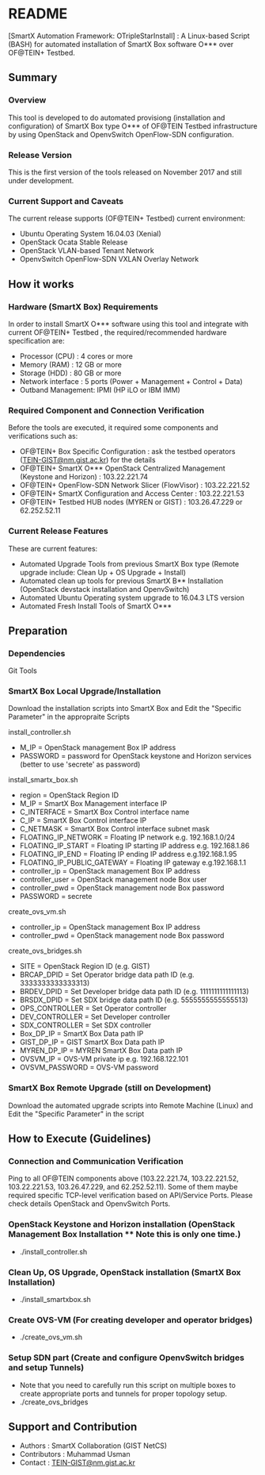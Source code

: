 # README #
[SmartX Automation Framework: OTripleStarInstall] : A Linux-based Script (BASH) for automated installation of SmartX Box software O*** over OF@TEIN+ Testbed.

## Summary ##
### Overview ###
This tool is developed to do automated provisiong (installation and configuration) of SmartX Box type O*** of OF@TEIN Testbed infrastructure by using OpenStack and OpenvSwitch OpenFlow-SDN configuration.

### Release Version ###
This is the first version of the tools released on November 2017 and still under development. 

### Current Support and Caveats ###

The current release supports (OF@TEIN+ Testbed) current environment:

* Ubuntu Operating System 16.04.03 (Xenial)
* OpenStack Ocata Stable Release
* OpenStack VLAN-based Tenant Network
* OpenvSwitch OpenFlow-SDN VXLAN Overlay Network

## How it works ##

### Hardware (SmartX Box) Requirements ###

In order to install SmartX O*** software using this tool and integrate with current OF@TEIN+ Testbed , the required/recommended hardware specification are:

* Processor (CPU) 	: 4 cores or more
* Memory (RAM)		: 12 GB or more
* Storage (HDD)		: 80 GB or more			
* Network interface : 5 ports (Power + Management + Control + Data)
* Outband Management: IPMI (HP iLO or IBM IMM)

### Required Component and Connection Verification ###

Before the tools are executed, it required some components and verifications such as:

* OF@TEIN+ Box Specific Configuration : ask the testbed operators (TEIN-GIST@nm.gist.ac.kr) for the details
* OF@TEIN+ SmartX O*** OpenStack Centralized Management (Keystone and Horizon) : 103.22.221.74
* OF@TEIN+ OpenFlow-SDN Network Slicer (FlowVisor) : 103.22.221.52
* OF@TEIN+ SmartX Configuration and Access Center : 103.22.221.53
* OF@TEIN+ Testbed HUB nodes (MYREN or GIST) : 103.26.47.229 or 62.252.52.11


### Current Release Features ###

These are current features:

* Automated Upgrade Tools from previous SmartX Box type (Remote upgrade include: Clean Up + OS Upgrade + Install)
* Automated clean up tools for previous SmartX B** Installation (OpenStack devstack installation and OpenvSwitch)
* Automated Ubuntu Operating system upgrade to 16.04.3 LTS version
* Automated Fresh Install Tools of SmartX O***


## Preparation ##

### Dependencies ###
Git Tools

### SmartX Box Local Upgrade/Installation ###
Download the installation scripts into SmartX Box and Edit the "Specific Parameter" in the appropraite Scripts

install_controller.sh
* M_IP     = OpenStack management Box IP address
* PASSWORD = password for OpenStack keystone and Horizon services (better to use 'secrete' as password)

install_smartx_box.sh
* region   			     	 = OpenStack Region ID
* M_IP                       = SmartX Box Management interface IP
* C_INTERFACE                = SmartX Box Control interface name
* C_IP                       = SmartX Box Control interface IP
* C_NETMASK                  = SmartX Box Control interface subnet mask
* FLOATING_IP_NETWORK        = Floating IP network e.g. 192.168.1.0/24
* FLOATING_IP_START          = Floating IP starting IP address e.g. 192.168.1.86
* FLOATING_IP_END            = Floating IP ending IP address e.g.192.168.1.95
* FLOATING_IP_PUBLIC_GATEWAY = Floating IP gateway e.g.192.168.1.1
* controller_ip              = OpenStack management Box IP address
* controller_user            = OpenStack management node Box user
* controller_pwd             = OpenStack management node Box password
* PASSWORD                   = secrete 

create_ovs_vm.sh
* controller_ip              = OpenStack management Box IP address
* controller_pwd             = OpenStack management node Box password

create_ovs_bridges.sh
* SITE                       = OpenStack Region ID (e.g. GIST)
* BRCAP_DPID                 = Set Operator bridge data path ID (e.g. 3333333333333313)
* BRDEV_DPID                 = Set Developer bridge data path ID (e.g. 1111111111111113)
* BRSDX_DPID                 = Set SDX bridge data path ID (e.g. 5555555555555513)
* OPS_CONTROLLER             = Set Operator controller
* DEV_CONTROLLER             = Set Developer controller
* SDX_CONTROLLER             = Set SDX controller
* Box_DP_IP                  = SmartX Box Data path IP
* GIST_DP_IP                 = GIST SmartX Box Data path IP
* MYREN_DP_IP                = MYREN SmartX Box Data path IP
* OVSVM_IP                   = OVS-VM private ip e.g. 192.168.122.101
* OVSVM_PASSWORD             = OVS-VM password

### SmartX Box Remote Upgrade (still on Development) ###

Download the automated upgrade scripts into Remote Machine (Linux) and Edit the "Specific Parameter" in the script
<But it might still required customized configuration in the script before execution>

## How to Execute (Guidelines) ##

### Connection and Communication Verification ###

Ping to all OF@TEIN components above (103.22.221.74, 103.22.221.52, 103.22.221.53, 103.26.47.229, and 62.252.52.11).
Some of them maybe required specific TCP-level verification based on API/Service Ports. Please check details OpenStack and OpenvSwitch Ports.

### OpenStack Keystone and Horizon installation (OpenStack Management Box Installation ** Note this is only one time.) ###
* ./install_controller.sh

### Clean Up, OS Upgrade, OpenStack installation (SmartX Box Installation) ###
* ./install_smartxbox.sh

### Create OVS-VM (For creating developer and operator bridges) ###
* ./create_ovs_vm.sh

### Setup SDN part (Create and configure OpenvSwitch bridges and setup Tunnels) ###
* Note that you need to carefully run this script on multiple boxes to create appropriate ports and tunnels for proper topology setup.
* ./create_ovs_bridges


## Support and Contribution ##

* Authors : SmartX Collaboration (GIST NetCS)
* Contributors : Muhammad Usman
* Contact : TEIN-GIST@nm.gist.ac.kr
